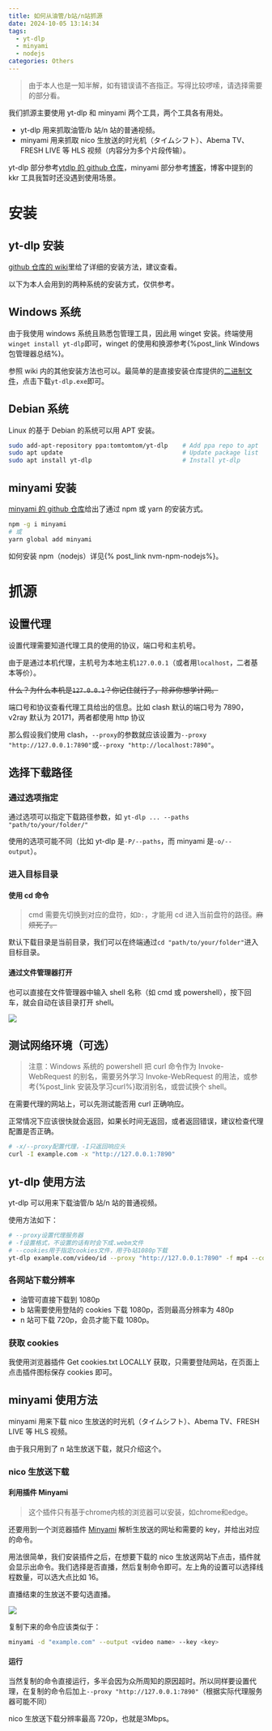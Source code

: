 ```yaml
---
title: 如何从油管/b站/n站抓源
date: 2024-10-05 13:14:34
tags:
  - yt-dlp
  - minyami
  - nodejs
categories: Others
---
```


<meta name="referrer" content="no-referrer" />

> 由于本人也是一知半解，如有错误请不吝指正。写得比较啰嗦，请选择需要的部分看。

我们抓源主要使用 yt-dlp 和 minyami 两个工具，两个工具各有用处。

- yt-dlp 用来抓取油管/b 站/n 站的普通视频。
- minyami 用来抓取 nico 生放送的时光机（タイムシフト）、Abema TV、FRESH LIVE 等 HLS 视频（内容分为多个片段传输）。

yt-dlp 部分参考[ytdlp 的 github 仓库](https://github.com/yt-dlp/yt-dlp#readme)，minyami 部分参考[博客](https://blog.wsswms.dev/2020/04/19/Minyami-is-so-lovely/)，博客中提到的 kkr 工具我暂时还没遇到使用场景。

# 安装

## yt-dlp 安装

[github 仓库的 wiki](https://github.com/yt-dlp/yt-dlp/wiki/Installation)里给了详细的安装方法，建议查看。

以下为本人会用到的两种系统的安装方式，仅供参考。

## Windows 系统

由于我使用 windows 系统且熟悉包管理工具，因此用 winget 安装。终端使用`winget install yt-dlp`即可，winget 的使用和换源参考{%post_link Windows包管理器总结%}。

参照 wiki 内的其他安装方法也可以。最简单的是直接安装仓库提供的[二进制文件](https://github.com/yt-dlp/yt-dlp#release-files)，点击下载`yt-dlp.exe`即可。

## Debian 系统

Linux 的基于 Debian 的系统可以用 APT 安装。

```sh
sudo add-apt-repository ppa:tomtomtom/yt-dlp    # Add ppa repo to apt
sudo apt update                                 # Update package list
sudo apt install yt-dlp                         # Install yt-dlp
```

## minyami 安装

[minyami 的 github 仓库](https://github.com/Last-Order/Minyami#readme)给出了通过 npm 或 yarn 的安装方式。

```sh
npm -g i minyami
# 或
yarn global add minyami
```

如何安装 npm（nodejs）详见{% post_link nvm-npm-nodejs%}。

# 抓源

## 设置代理

设置代理需要知道代理工具的使用的协议，端口号和主机号。

由于是通过本机代理，主机号为本地主机`127.0.0.1`（或者用`localhost`，二者基本等价）。

~~什么？为什么本机是`127.0.0.1`？你记住就行了，除非你想学计网。~~

端口号和协议查看代理工具给出的信息。比如 clash 默认的端口号为 7890，v2ray 默认为 20171，两者都使用 http 协议

那么假设我们使用 clash，`--proxy`的参数就应该设置为`--proxy "http://127.0.0.1:7890"`或`--proxy "http://localhost:7890"`。

## 选择下载路径

### 通过选项指定

通过选项可以指定下载路径参数，如 `yt-dlp ... --paths "path/to/your/folder/"`

使用的选项可能不同（比如 yt-dlp 是`-P/--paths`，而 minyami 是`-o/--output`）。

### 进入目标目录

#### 使用 cd 命令

> cmd 需要先切换到对应的盘符，如`D:`，才能用 cd 进入当前盘符的路径。~~麻烦死了。~~

默认下载目录是当前目录，我们可以在终端通过`cd "path/to/your/folder"`进入目标目录。

#### 通过文件管理器打开

也可以直接在文件管理器中输入 shell 名称（如 cmd 或 powershell），按下回车，就会自动在该目录打开 shell。

<img src="https://gitee.com/dwd1201/image/raw/master/202410070934940.png"/>

## 测试网络环境（可选）

> 注意：Windows 系统的 powershell 把 curl 命令作为 Invoke-WebRequest 的别名，需要另外学习 Invoke-WebRequest 的用法，或参考{%post_link 安装及学习curl%}取消别名，或尝试换个 shell。

在需要代理的网站上，可以先测试能否用 curl 正确响应。

正常情况下应该很快就会返回，如果长时间无返回，或者返回错误，建议检查代理配置是否正确。

```sh
# -x/--proxy配置代理，-I只返回响应头
curl -I example.com -x "http://127.0.0.1:7890"
```

## yt-dlp 使用方法

yt-dlp 可以用来下载油管/b 站/n 站的普通视频。

使用方法如下：

```sh
# --proxy设置代理服务器
# -f设置格式，不设置的话有时会下成.webm文件
# --cookies用于指定cookies文件，用于b站1080p下载
yt-dlp example.com/video/id --proxy "http://127.0.0.1:7890" -f mp4 --cookies "path/to/your/bilibili cookies.txt"
```

### 各网站下载分辨率

- 油管可直接下载到 1080p
- b 站需要使用登陆的 cookies 下载 1080p，否则最高分辨率为 480p
- n 站可下载 720p，会员才能下载 1080p。

### 获取 cookies

我使用浏览器插件 Get cookies.txt LOCALLY 获取，只需要登陆网站，在页面上点击插件图标保存 cookies 即可。

## minyami 使用方法

minyami 用来下载 nico 生放送的时光机（タイムシフト）、Abema TV、FRESH LIVE 等 HLS 视频。

由于我只用到了 n 站生放送下载，就只介绍这个。

### nico 生放送下载

#### 利用插件 Minyami

> 这个插件只有基于chrome内核的浏览器可以安装，如chrome和edge。

还要用到一个浏览器插件 [Minyami](https://chromewebstore.google.com/detail/minyami/cgejkofhdaffiifhcohjdbbheldkiaed) 解析生放送的网址和需要的 key，并给出对应的命令。

用法很简单，我们安装插件之后，在想要下载的 nico 生放送网站下点击，插件就会显示出命令。我们选择是否直播，然后复制命令即可。左上角的设置可以选择线程数量，可以选大点比如 16。

直播结束的生放送不要勾选直播。

<img src="https://gitee.com/dwd1201/image/raw/master/202410070012515.png"/>

复制下来的命令应该类似于：

```sh
minyami -d "example.com" --output <video name> --key <key>
```

#### 运行


当然复制的命令直接运行，多半会因为众所周知的原因超时。所以同样要设置代理，在复制的命令后加上`--proxy "http://127.0.0.1:7890"`（根据实际代理服务器可能不同）

nico 生放送下载分辨率最高 720p，也就是3Mbps。
